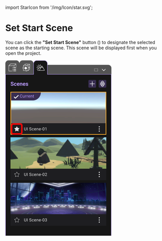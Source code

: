 import StarIcon from '/img/Icon/star.svg';

# Set Start Scene 

You can click the **"Set Start Scene"** button (<StarIcon className="XRCCIcon"/>) to designate the selected scene as the starting scene. This scene will be displayed first when you open the project.

![](/img/SetStartScene/SetStartScene.png)